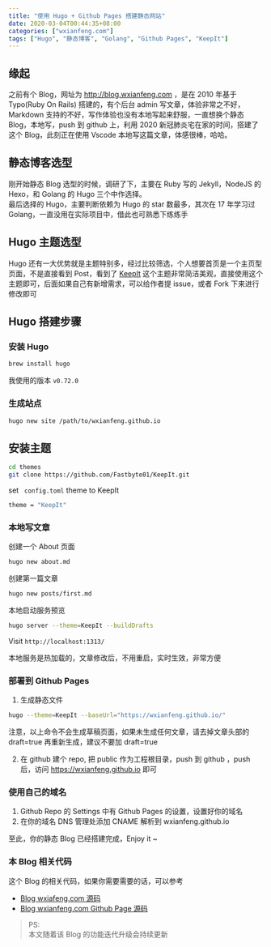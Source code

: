 ```yaml
---
title: "使用 Hugo + Github Pages 搭建静态网站"
date: 2020-03-04T00:44:35+08:00
categories: ["wxianfeng.com"]
tags: ["Hugo", "静态博客", "Golang", "Github Pages", "KeepIt"]
---
```


## 缘起
之前有个 Blog，网址为 http://blog.wxianfeng.com ，是在 2010 年基于 Typo(Ruby On Rails) 搭建的，有个后台 admin 写文章，体验非常之不好，Markdown 支持的不好，写作体验也没有本地写起来舒服，一直想换个静态 Blog，本地写，push 到 github 上，利用 2020 新冠肺炎宅在家的时间，搭建了这个 Blog，此刻正在使用 Vscode 本地写这篇文章，体感很棒，哈哈。

## 静态博客选型
刚开始静态 Blog 选型的时候，调研了下，主要在 Ruby 写的 Jekyll，NodeJS 的 Hexo，和 Golang 的 Hugo 三个中作选择。   
最后选择的 Hugo，主要判断依赖为 Hugo 的 star 数最多，其次在 17 年学习过 Golang，一直没用在实际项目中，借此也可熟悉下练练手

## Hugo 主题选型
Hugo 还有一大优势就是主题特别多，经过比较筛选，个人想要首页是一个主页型页面，不是直接看到 Post，看到了 [KeepIt](https://github.com/Fastbyte01/KeepIt) 这个主题非常简洁美观，直接使用这个主题即可，后面如果自己有新增需求，可以给作者提 issue，或者 Fork 下来进行修改即可

## Hugo 搭建步骤
### 安装 Hugo
```bash
brew install hugo
```

我使用的版本 `v0.72.0`

### 生成站点
```bash
hugo new site /path/to/wxianfeng.github.io
```

## 安装主题
```bash
cd themes
git clone https://github.com/Fastbyte01/KeepIt.git
```

set ` config.toml` theme to KeepIt
```bash
theme = "KeepIt"
```

### 本地写文章
创建一个 About 页面
```bash
hugo new about.md
```

创建第一篇文章
```bash
hugo new posts/first.md
```

本地启动服务预览
```bash
hugo server --theme=KeepIt --buildDrafts
```

Visit `http://localhost:1313/`

本地服务是热加载的，文章修改后，不用重启，实时生效，非常方便

### 部署到 Github Pages
1. 生成静态文件
```bash
hugo --theme=KeepIt --baseUrl="https://wxianfeng.github.io/"
```

注意，以上命令不会生成草稿页面，如果未生成任何文章，请去掉文章头部的 draft=true 再重新生成，建议不要加 draft=true 

2. 在 github 建个 repo, 把 public 作为工程根目录，push 到 github ，push 后，访问 https://wxianfeng.github.io 即可

### 使用自己的域名
1. Github Repo 的 Settings 中有 Github Pages 的设置，设置好你的域名
2. 在你的域名 DNS 管理处添加 CNAME 解析到 wxianfeng.github.io

至此，你的静态 Blog 已经搭建完成，Enjoy it ~ 

### 本 Blog 相关代码
这个 Blog 的相关代码，如果你需要需要的话，可以参考

* [Blog wxiafeng.com 源码](https://github.com/wxianfeng/wxianfeng.github.io_source)  
* [Blog wxianfeng.com Github Page 源码](https://github.com/wxianfeng/wxianfeng.github.io)

> PS:  
> 本文随着该 Blog 的功能迭代升级会持续更新
